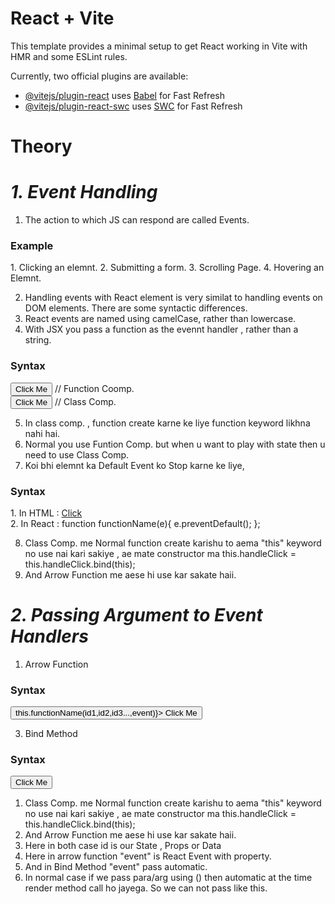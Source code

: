 # React + Vite

This template provides a minimal setup to get React working in Vite with HMR and some ESLint rules.

Currently, two official plugins are available:

- [@vitejs/plugin-react](https://github.com/vitejs/vite-plugin-react/blob/main/packages/plugin-react/README.md) uses [Babel](https://babeljs.io/) for Fast Refresh
- [@vitejs/plugin-react-swc](https://github.com/vitejs/vite-plugin-react-swc) uses [SWC](https://swc.rs/) for Fast Refresh


# Theory

# _1. Event Handling_

1. The action to which JS can respond are called Events.

<h3>Example</h3>
1. Clicking an elemnt.
2. Submitting a form.
3. Scrolling Page.
4. Hovering an Elemnt.

2. Handling events with React element is very similat to handling events on DOM elements. There are some syntactic differences.
3. React events are named using camelCase, rather than lowercase.
4. With JSX you pass a function as the evennt handler , rather than a string.

<h3>Syntax</h3>
<button onClick = {functionName}> Click Me </button> // Function Coomp.
<br>
<button onClick = {this.functionName}> Click Me </button> // Class Comp.

5. In class comp. , function create karne ke liye function keyword likhna nahi hai.
6. Normal you use Funtion Comp. but when u want to play with state then u need to use Class Comp.
7. Koi bhi elemnt ka Default Event ko Stop karne ke liye,

<h3>Syntax</h3>
1. In HTML : <a href="#" onclick="function();return false">Click </a>
<br>
2. In React :   function functionName(e){
                    e.preventDefault();
                };

8. Class Comp. me Normal function create karishu to aema "this" keyword no use nai kari sakiye , ae mate constructor ma this.handleClick = this.handleClick.bind(this);
9. And Arrow Function me aese hi use kar sakate haii.

# _2. Passing Argument to Event Handlers_

1. Arrow Function
<h3>Syntax</h3>
<button onClick = {(event) => this.functionName(id1,id2,id3...,event)}> Click Me </button>
<br>

3. Bind Method
<h3>Syntax</h3>
<button onClick = {this.functionName.bind(this,id)}> Click Me </button>
<br>

1. Class Comp. me Normal function create karishu to aema "this" keyword no use nai kari sakiye , ae mate constructor ma this.handleClick = this.handleClick.bind(this);
2. And Arrow Function me aese hi use kar sakate haii.
3. Here in both case id is our State , Props or Data
4. Here in arrow function "event" is React Event with property.
5. And in Bind Method "event" pass automatic. 
6. In normal case if we pass para/arg using () then automatic at the time render method call ho jayega. So we can not pass like this.
